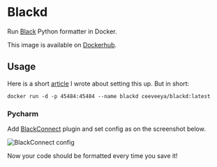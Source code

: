 # Blackd

Run [Black](https://github.com/psf/black) Python formatter in Docker.

This image is available on [Dockerhub](https://hub.docker.com/r/ceeveeya/blackd).

## Usage

Here is a short [article](https://dev.to/c_v_ya/black-in-docker-5dfp) I wrote about setting this up. But in short:

```
docker run -d -p 45484:45484 --name blackd ceeveeya/blackd:latest
```


### Pycharm

Add [BlackConnect](https://plugins.jetbrains.com/plugin/14321-blackconnect) plugin and set config as on the screenshot below.

![BlackConnect config](https://raw.githubusercontent.com/c-v-ya/blackd/master/screenshots/BlackConnect.png "BlackConnect config")

Now your code should be formatted every time you save it!